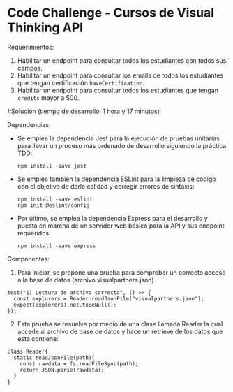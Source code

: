 # Code Challenge - Cursos de Visual Thinking API

Requerimientos:
1. Habilitar un endpoint para consultar todos los estudiantes con todos sus campos.
2. Habilitar un endpoint para consultar los emails de todos los estudiantes que tengan certificación `haveCertification`.
3. Habilitar un endpoint para consultar todos los estudiantes que tengan `credits` mayor a 500.

#Solución (tiempo de desarrollo: 1 hora y 17 minutos)

Dependencias:
- Se emplea la dependencia Jest para la ejecución de pruebas unitarias para llevar un proceso más ordenado de desarrollo siguiendo la práctica TDD:
  
  `npm install -save jest`

- Se emplea también la dependencia ESLint para la limpieza de código con el objetivo de darle calidad y corregir errores de sintaxis:

  ```
  npm install -save eslint
  npm init @eslint/config
  ```
  
- Por último, se emplea la dependencia Express para el desarrollo y puesta en marcha de un servidor web básico para la API y sus endpoint requeridos:

  `npm install -save express`
  
Componentes:
1. Para iniciar, se propone una prueba para comprobar un correcto acceso a la base de datos (archivo visualpartners.json)

  ```
  test("1) Lectura de archivo correcta", () => {
    const explorers = Reader.readJsonFile("visualpartners.json");
    expect(explorers).not.toBeNull();
  });
  ```
    
2. Esta prueba se resuelve por medio de una clase llamada Reader la cual accede al archivo de base de datos y hace un retrieve de los datos que esta contiene:

  ```
  class Reader{
    static readJsonFile(path){
      const rawdata = fs.readFileSync(path);
      return JSON.parse(rawdata);
    }
  }
  ```
